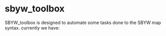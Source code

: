 # sbyw_toolbox

SBYW_toolbox is designed to automate some tasks done to the SBYW map syntax. currently we have:
